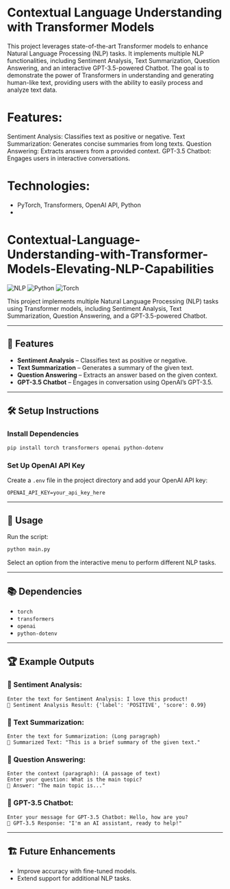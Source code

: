 # Contextual Language Understanding with Transformer Models

This project leverages state-of-the-art Transformer models to enhance Natural Language Processing (NLP) tasks. It implements multiple NLP functionalities, including Sentiment Analysis, Text Summarization, Question Answering, and an interactive GPT-3.5-powered Chatbot. The goal is to demonstrate the power of Transformers in understanding and generating human-like text, providing users with the ability to easily process and analyze text data.

# Features:
Sentiment Analysis: Classifies text as positive or negative.
Text Summarization: Generates concise summaries from long texts.
Question Answering: Extracts answers from a provided context.
GPT-3.5 Chatbot: Engages users in interactive conversations.

# Technologies:
- PyTorch, Transformers, OpenAI API, Python
- 
# Contextual-Language-Understanding-with-Transformer-Models-Elevating-NLP-Capabilities

![NLP](https://img.shields.io/badge/NLP-Transformers-blue.svg)
![Python](https://img.shields.io/badge/Python-3.8%2B-green.svg)
![Torch](https://img.shields.io/badge/PyTorch-DeepLearning-red.svg)

This project implements multiple Natural Language Processing (NLP) tasks using Transformer models, including Sentiment Analysis, Text Summarization, Question Answering, and a GPT-3.5-powered Chatbot.

---

## 🚀 Features

- **Sentiment Analysis** – Classifies text as positive or negative.
- **Text Summarization** – Generates a summary of the given text.
- **Question Answering** – Extracts an answer based on the given context.
- **GPT-3.5 Chatbot** – Engages in conversation using OpenAI’s GPT-3.5.

---

## 🛠️ Setup Instructions

### Install Dependencies
```bash
pip install torch transformers openai python-dotenv
```

### Set Up OpenAI API Key  
Create a `.env` file in the project directory and add your OpenAI API key:
```
OPENAI_API_KEY=your_api_key_here
```

---

## 📌 Usage

Run the script:
```bash
python main.py
```

Select an option from the interactive menu to perform different NLP tasks.

---

## 📚 Dependencies

- `torch`
- `transformers`
- `openai`
- `python-dotenv`

---

## 🏆 Example Outputs

### 🔹 Sentiment Analysis:
```
Enter the text for Sentiment Analysis: I love this product!
📝 Sentiment Analysis Result: {'label': 'POSITIVE', 'score': 0.99}
```

### 🔹 Text Summarization:
```
Enter the text for Summarization: (Long paragraph)
📝 Summarized Text: "This is a brief summary of the given text."
```

### 🔹 Question Answering:
```
Enter the context (paragraph): (A passage of text)
Enter your question: What is the main topic?
📝 Answer: "The main topic is..."
```

### 🔹 GPT-3.5 Chatbot:
```
Enter your message for GPT-3.5 Chatbot: Hello, how are you?
🤖 GPT-3.5 Response: "I'm an AI assistant, ready to help!"
```

---

## 🏗️ Future Enhancements
- Improve accuracy with fine-tuned models.
- Extend support for additional NLP tasks.
